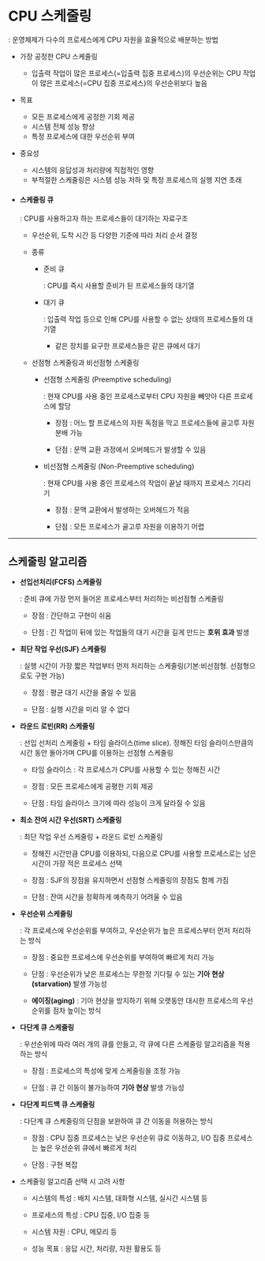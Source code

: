 # CPU 스케줄링

: 운영체제가 다수의 프로세스에게 CPU 자원을 효율적으로 배분하는 방법

- 가장 공정한 CPU 스케줄링
  
  - 입출력 작업이 많은 프로세스(=입출력 집중 프로세스)의 우선순위는 CPU 작업이 많은 프로세스(=CPU 집중 프로세스)의 우선순위보다 높음

- 목표
  
  - 모든 프로세스에게 공정한 기회 제공
  - 시스템 전체 성능 향상
  - 특정 프로세스에 대한 우선순위 부여

- 중요성
  
  - 시스템의 응답성과 처리량에 직접적인 영향
  - 부적절한 스케줄링은 시스템 성능 저하 및 특정 프로세스의 실행 지연 초래

- #### 스케줄링 큐
  
  : CPU를 사용하고자 하는 프로세스들이 대기하는 자료구조
  
  - 우선순위, 도착 시간 등 다양한 기준에 따라 처리 순서 결정
  
  - 종류
    
    - 준비 큐
      
      : CPU를 즉시 사용할 준비가 된 프로세스들의 대기열
    
    - 대기 큐
      
      : 입출력 작업 등으로 인해 CPU를 사용할 수 없는 상태의 프로세스들의 대기열
      
      - 같은 장치를 요구한 프로세스들은 같은 큐에서 대기
  
  - 선점형 스케줄링과 비선점형 스케줄링
    
    - 선점형 스케줄링 (Preemptive scheduling)
      
      : 현재 CPU를 사용 중인 프로세스로부터 CPU 자원을 빼앗아 다른 프로세스에 할당
      
      - 장점 : 어느 할 프로세스의 자원 독점을 막고 프로세스들에 골고루 자원 분배 가능
      
      - 단점 : 문맥 교환 과정에서 오버헤드가 발생할 수 있음
    
    - 비선점형  스케줄링 (Non-Preemptive scheduling)
      
      : 현재 CPU를 사용 중인 프로세스의 작업이 끝날 때까지 프로세스 기다리기
      
      - 장점 : 문맥 교환에서 발생하는 오버헤드가 적음
      
      - 단점 : 모든 프로세스가 골고루 자원을 이용하기 어렵

---

## 스케줄링 알고리즘

- **선입선처리(FCFS) 스케줄링**
  
  : 준비 큐에 가장 먼저 들어온 프로세스부터 처리하는 비선점형 스케줄링
  
  - 장점 : 간단하고 구현이 쉬움
  
  - 단점 : 긴 작업이 뒤에 있는 작업들의 대기 시간을 길게 만드는 **호위 효과** 발생

- **최단 작업 우선(SJF) 스케줄링**
  
  : 실행 시간이 가장 짧은 작업부터 먼저 처리하는 스케줄링(기본:비선점형. 선점형으로도 구현 가능)
  
  - 장점 : 평균 대기 시간을 줄일 수 있음
  
  - 단점 : 실행 시간을 미리 알 수 없다

- **라운드 로빈(RR) 스케줄링**
  
  : 선입 선처리 스케줄링 + 타임 슬라이스(time slice). 정해진 타임 슬라이스만큼의 시간 동안 돌아가며 CPU를 이용하는 선점형 스케줄링
  
  - 타임 슬라이스 : 각 프로세스가 CPU를 사용할 수 있는 정해진 시간
  
  - 장점 : 모든 프로세스에게 공평한 기회 제공
  
  - 단점 : 타임 슬라이스 크기에 따라 성능이 크게 달라질 수 있음

- **최소 잔여 시간 우선(SRT) 스케줄링**
  
  : 최단 작업 우선 스케줄링 + 라운드 로빈 스케줄링
  
  - 정해진 시간만큼 CPU를 이용하되, 다음으로 CPU를 사용할 프로세스로는 남은 시간이 가장 적은 프로세스 선택
  
  - 장점 : SJF의 장점을 유지하면서 선점형 스케줄링의 장점도 함께 가짐
  
  - 단점 : 잔여 시간을 정확하게 예측하기 어려울 수 있음

- **우선순위 스케줄링**
  
  : 각 프로세스에 우선순위를 부여하고, 우선순위가 높은 프로세스부터 먼저 처리하는 방식
  
  - 장점 : 중요한 프로세스에 우선순위를 부여하여 빠르게 처리 가능
  
  - 단점 : 우선순위가 낮은 프로세스는 무한정 기다릴 수 있는 **기아 현상(starvation)** 발생 가능성
  
  - **에이징(aging)** : 기아 현상을 방지하기 위해 오랫동안 대시한 프로세스의 우선순위를 점차 높이는 방식

- **다단계 큐 스케줄링**
  
  : 우선순위에 따라 여러 개의 큐를 만들고, 각 큐에 다른 스케줄링 알고리즘을 적용하는 방식
  
  - 장점 : 프로세스의 특성에 맞게 스케줄링을 조정 가능
  
  - 단점 : 큐 간 이동이 불가능하여 **기아 현상** 발생 가능성

- **다단계 피드백 큐 스케줄링**
  
  : 다단계 큐 스케줄링의 단점을 보완하여 큐 간 이동을 허용하는 방식
  
  - 장점 : CPU 집중 프로세스는 낮은 우선순위 큐로 이동하고, I/O 집중 프로세스는 높은 우선순위 큐에서 빠르게 처리
  
  - 단점 : 구현 복잡

- 스케줄링 알고리즘 선택 시 고려 사항
  
  - 시스템의 특성 : 배치 시스템, 대화형 시스템, 실시간 시스템 등
  
  - 프로세스의 특성 : CPU 집중, I/O 집중 등
  
  - 시스템 자원 : CPU, 메모리 등
  
  - 성능 목표 : 응답 시간, 처리량, 자원 활용도 등
